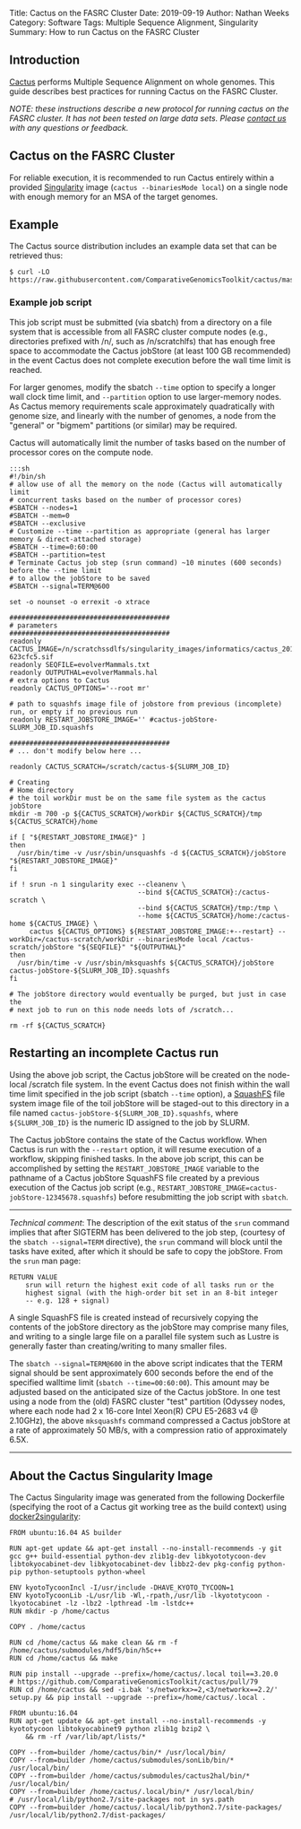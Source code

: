 Title: Cactus on the FASRC Cluster
Date: 2019-09-19
Author: Nathan Weeks
Category: Software
Tags: Multiple Sequence Alignment, Singularity
Summary: How to run Cactus on the FASRC Cluster

## Introduction

[Cactus](https://github.com/ComparativeGenomicsToolkit/cactus) performs Multiple Sequence Alignment on whole genomes.
This guide describes best practices for running Cactus on the FASRC Cluster.

*NOTE: these instructions describe a new protocol for running cactus on the FASRC cluster.
 It has not been tested on large data sets.
 Please [contact us](pages/about) with any questions or feedback.*

## Cactus on the FASRC Cluster

For reliable execution, it is recommended to run Cactus entirely within a provided [Singularity](https://www.rc.fas.harvard.edu/resources/documentation/software/singularity-on-odyssey/) image (`cactus --binariesMode local`) on a single node with enough memory for an MSA of the target genomes.

## Example

The Cactus source distribution includes an example data set that can be retrieved thus:

```
$ curl -LO https://raw.githubusercontent.com/ComparativeGenomicsToolkit/cactus/master/examples/evolverMammals.txt
```

### Example job script

This job script must be submitted (via sbatch) from a directory on a file system that is accessible from all FASRC cluster compute nodes (e.g., directories prefixed with /n/, such as /n/scratchlfs) that has enough free space to accommodate the Cactus jobStore (at least 100 GB recommended) in the event Cactus does not complete execution before the wall time limit is reached.

For larger genomes, modify the sbatch `--time` option to specify a longer wall clock time limit, and `--partition` option to use larger-memory nodes.
As Cactus memory requirements scale approximately quadratically with genome size, and linearly with the number of genomes, a node from the "general" or "bigmem" partitions (or similar) may be required.

Cactus will automatically limit the number of tasks based on the number of processor cores on the compute node.

    :::sh
    #!/bin/sh
    # allow use of all the memory on the node (Cactus will automatically limit
    # concurrent tasks based on the number of processor cores)
    #SBATCH --nodes=1
    #SBATCH --mem=0
    #SBATCH --exclusive
    # Customize --time --partition as appropriate (general has larger memory & direct-attached storage)
    #SBATCH --time=0:60:00
    #SBATCH --partition=test
    # Terminate Cactus job step (srun command) ~10 minutes (600 seconds) before the --time limit
    # to allow the jobStore to be saved
    #SBATCH --signal=TERM@600
    
    set -o nounset -o errexit -o xtrace
    
    ########################################
    # parameters
    ########################################
    readonly CACTUS_IMAGE=/n/scratchssdlfs/singularity_images/informatics/cactus_2019.09.03-623cfc5.sif 
    readonly SEQFILE=evolverMammals.txt
    readonly OUTPUTHAL=evolverMammals.hal
    # extra options to Cactus
    readonly CACTUS_OPTIONS='--root mr'
    
    # path to squashfs image file of jobstore from previous (incomplete) run, or empty if no previous run
    readonly RESTART_JOBSTORE_IMAGE='' #cactus-jobStore-SLURM_JOB_ID.squashfs
    
    ########################################
    # ... don't modify below here ...
    
    readonly CACTUS_SCRATCH=/scratch/cactus-${SLURM_JOB_ID}

    # Creating
    # Home directory 
    # the toil workDir must be on the same file system as the cactus jobStore
    mkdir -m 700 -p ${CACTUS_SCRATCH}/workDir ${CACTUS_SCRATCH}/tmp ${CACTUS_SCRATCH}/home
    
    if [ "${RESTART_JOBSTORE_IMAGE}" ]
    then
      /usr/bin/time -v /usr/sbin/unsquashfs -d ${CACTUS_SCRATCH}/jobStore "${RESTART_JOBSTORE_IMAGE}"
    fi

    if ! srun -n 1 singularity exec --cleanenv \
                                    --bind ${CACTUS_SCRATCH}:/cactus-scratch \
                                    --bind ${CACTUS_SCRATCH}/tmp:/tmp \
                                    --home ${CACTUS_SCRATCH}/home:/cactus-home ${CACTUS_IMAGE} \
         cactus ${CACTUS_OPTIONS} ${RESTART_JOBSTORE_IMAGE:+--restart} --workDir=/cactus-scratch/workDir --binariesMode local /cactus-scratch/jobStore "${SEQFILE}" "${OUTPUTHAL}"
    then
      /usr/bin/time -v /usr/sbin/mksquashfs ${CACTUS_SCRATCH}/jobStore cactus-jobStore-${SLURM_JOB_ID}.squashfs
    fi 

    # The jobStore directory would eventually be purged, but just in case the
    # next job to run on this node needs lots of /scratch...

    rm -rf ${CACTUS_SCRATCH}

## Restarting an incomplete Cactus run

Using the above job script, the Cactus jobStore will be created on the node-local /scratch file system.
In the event Cactus does not finish within the wall time limit specified in the job script (sbatch `--time` option), a [SquashFS](https://wiki.gentoo.org/wiki/SquashFS) file system image file of the toil jobStore will be staged-out to this directory in a file named `cactus-jobStore-${SLURM_JOB_ID}.squashfs`, where `${SLURM_JOB_ID}` is the numeric ID assigned to the job by SLURM.

The Cactus jobStore contains the state of the Cactus workflow.
When Cactus is run with the `--restart` option, it will resume execution of a workflow, skipping finished tasks.
In the above job script, this can be accomplished by setting the `RESTART_JOBSTORE_IMAGE` variable to the pathname of a Cactus jobStore SquashFS file created by a previous execution of the Cactus job script (e.g., `RESTART_JOBSTORE_IMAGE=cactus-jobStore-12345678.squashfs`) before resubmitting the job script with `sbatch`.

---

*Technical comment*: The description of the exit status of the `srun` command implies that after SIGTERM has been delivered to the job step, (courtesy of the `sbatch --signal=TERM` directive), the `srun` command will block until the tasks have exited, after which it should be safe to copy the jobStore.
From the `srun` man page:

```
RETURN VALUE
    srun will return the highest exit code of all tasks run or the
    highest signal (with the high-order bit set in an 8-bit integer
    -- e.g. 128 + signal)
```

A single SquashFS file is created instead of recursively copying the contents of the jobStore directory as the jobStore may comprise many files, and writing to a single large file on a parallel file system such as Lustre is generally faster than creating/writing to many smaller files.

The `sbatch --signal=TERM@600` in the above script indicates that the TERM signal should be sent approximately 600 seconds before the end of the specified walltime limit (`sbatch --time=00:60:00`).
This amount may be adjusted based on the anticipated size of the Cactus jobStore.
In one test using a node from the (old) FASRC cluster "test" partition (Odyssey nodes, where each node had 2 x 16-core Intel Xeon(R) CPU E5-2683 v4 @ 2.10GHz), the above `mksquashfs` command compressed a Cactus jobStore at a rate of approximately 50 MB/s, with a compression ratio of approximately 6.5X.

---

## About the Cactus Singularity Image

The Cactus Singularity image was generated from the following Dockerfile (specifying the root of a Cactus git working tree as the build context) using [docker2singularity](https://github.com/singularityware/docker2singularity):

```
FROM ubuntu:16.04 AS builder

RUN apt-get update && apt-get install --no-install-recommends -y git gcc g++ build-essential python-dev zlib1g-dev libkyototycoon-dev libtokyocabinet-dev libkyotocabinet-dev libbz2-dev pkg-config python-pip python-setuptools python-wheel

ENV kyotoTycoonIncl -I/usr/include -DHAVE_KYOTO_TYCOON=1
ENV kyotoTycoonLib -L/usr/lib -Wl,-rpath,/usr/lib -lkyototycoon -lkyotocabinet -lz -lbz2 -lpthread -lm -lstdc++
RUN mkdir -p /home/cactus

COPY . /home/cactus

RUN cd /home/cactus && make clean && rm -f /home/cactus/submodules/hdf5/bin/h5c++
RUN cd /home/cactus && make

RUN pip install --upgrade --prefix=/home/cactus/.local toil==3.20.0
# https://github.com/ComparativeGenomicsToolkit/cactus/pull/79
RUN cd /home/cactus && sed -i.bak 's/networkx>=2,<3/networkx==2.2/' setup.py && pip install --upgrade --prefix=/home/cactus/.local .

FROM ubuntu:16.04
RUN apt-get update && apt-get install --no-install-recommends -y kyototycoon libtokyocabinet9 python zlib1g bzip2 \
    && rm -rf /var/lib/apt/lists/*

COPY --from=builder /home/cactus/bin/* /usr/local/bin/
COPY --from=builder /home/cactus/submodules/sonLib/bin/* /usr/local/bin/
COPY --from=builder /home/cactus/submodules/cactus2hal/bin/* /usr/local/bin/
COPY --from=builder /home/cactus/.local/bin/* /usr/local/bin/
# /usr/local/lib/python2.7/site-packages not in sys.path
COPY --from=builder /home/cactus/.local/lib/python2.7/site-packages/ /usr/local/lib/python2.7/dist-packages/
```
